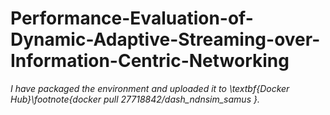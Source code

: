 # Performance-Evaluation-of-Dynamic-Adaptive-Streaming-over-Information-Centric-Networking

*I have packaged the environment and uploaded it to \textbf{Docker Hub}\footnote{docker pull 27718842/dash\_ndnsim\_samus }.*
